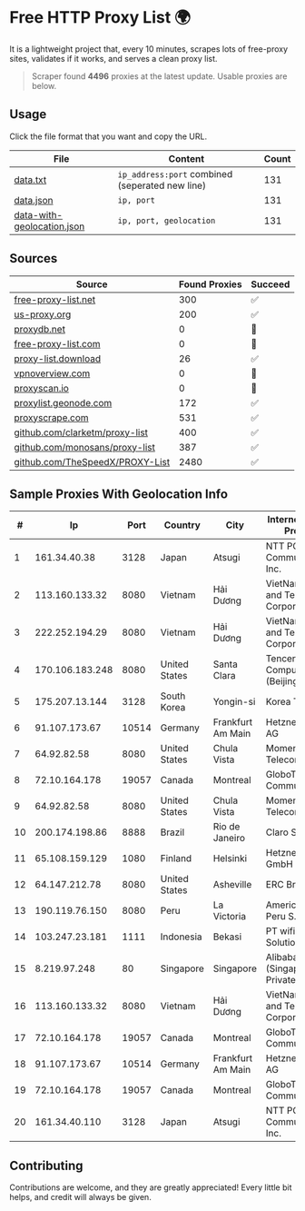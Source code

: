 
# Free HTTP Proxy List 🌍

It is a lightweight project that, every 10 minutes, scrapes lots of free-proxy sites, validates if it works, and serves a clean proxy list.


> Scraper found **4496** proxies at the latest update. Usable proxies are below.

## Usage

Click the file format that you want and copy the URL.


|File|Content|Count|
|----|-------|-----|
|[data.txt](https://raw.githubusercontent.com/themiralay/Proxy-List-World/master/data.txt)|`ip_address:port` combined (seperated new line)|131|
|[data.json](https://raw.githubusercontent.com/themiralay/Proxy-List-World/master/data.json)|`ip, port`|131|
|[data-with-geolocation.json](https://raw.githubusercontent.com/themiralay/Proxy-List-World/master/data-with-geolocation.json)|`ip, port, geolocation`|131|

## Sources

|Source|Found Proxies|Succeed|
|------|-------------|-------|
|[free-proxy-list.net](https://free-proxy-list.net)|300|✅|
|[us-proxy.org](https://www.us-proxy.org)|200|✅|
|[proxydb.net](http://proxydb.net)|0|🚫|
|[free-proxy-list.com](https://free-proxy-list.com/?page=&port=&type%5B%5D=http&type%5B%5D=https&up_time=0&search=Search)|0|🚫|
|[proxy-list.download](https://www.proxy-list.download/HTTP)|26|✅|
|[vpnoverview.com](https://vpnoverview.com/privacy/anonymous-browsing/free-proxy-servers)|0|🚫|
|[proxyscan.io](https://www.proxyscan.io)|0|🚫|
|[proxylist.geonode.com](https://proxylist.geonode.com/api/proxy-list?limit=300&page=1&sort_by=lastChecked&sort_type=desc&protocols=http,https)|172|✅|
|[proxyscrape.com](https://api.proxyscrape.com/v2/?request=displayproxies&protocol=http&timeout=10000&country=all&ssl=all&anonymity=all)|531|✅|
|[github.com/clarketm/proxy-list](https://raw.githubusercontent.com/clarketm/proxy-list/master/proxy-list-raw.txt)|400|✅|
|[github.com/monosans/proxy-list](https://raw.githubusercontent.com/monosans/proxy-list/main/proxies/http.txt)|387|✅|
|[github.com/TheSpeedX/PROXY-List](https://raw.githubusercontent.com/TheSpeedX/PROXY-List/master/http.txt)|2480|✅|


## Sample Proxies With Geolocation Info

|#|Ip|Port|Country|City|Internet Service Provider|
|-|--|----|-------|----|-------------------------|
|1|161.34.40.38|3128|Japan|Atsugi|NTT PC Communications, Inc.|
|2|113.160.133.32|8080|Vietnam|Hải Dương|VietNam Post and Telecom Corporation|
|3|222.252.194.29|8080|Vietnam|Hải Dương|VietNam Post and Telecom Corporation|
|4|170.106.183.248|8080|United States|Santa Clara|Tencent Cloud Computing (Beijing) Co|
|5|175.207.13.144|3128|South Korea|Yongin-si|Korea Telecom|
|6|91.107.173.67|10514|Germany|Frankfurt Am Main|Hetzner Online AG|
|7|64.92.82.58|8080|United States|Chula Vista|Momentum Telecom, Inc.|
|8|72.10.164.178|19057|Canada|Montreal|GloboTech Communications|
|9|64.92.82.58|8080|United States|Chula Vista|Momentum Telecom, Inc.|
|10|200.174.198.86|8888|Brazil|Rio de Janeiro|Claro S.A|
|11|65.108.159.129|1080|Finland|Helsinki|Hetzner Online GmbH|
|12|64.147.212.78|8080|United States|Asheville|ERC Broadband|
|13|190.119.76.150|8080|Peru|La Victoria|America Movil Peru S.A.C.|
|14|103.247.23.181|1111|Indonesia|Bekasi|PT wifian Solution|
|15|8.219.97.248|80|Singapore|Singapore|Alibaba Cloud (Singapore) Private Limited|
|16|113.160.133.32|8080|Vietnam|Hải Dương|VietNam Post and Telecom Corporation|
|17|72.10.164.178|19057|Canada|Montreal|GloboTech Communications|
|18|91.107.173.67|10514|Germany|Frankfurt Am Main|Hetzner Online AG|
|19|72.10.164.178|19057|Canada|Montreal|GloboTech Communications|
|20|161.34.40.110|3128|Japan|Atsugi|NTT PC Communications, Inc.|



## Contributing

Contributions are welcome, and they are greatly appreciated! Every
little bit helps, and credit will always be given.

